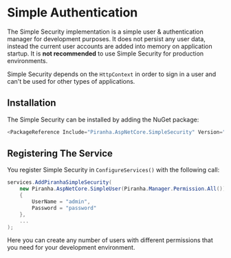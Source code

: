# Simple Authentication

The Simple Security implementation is a simple user & authentication manager for development purposes. It does not persist any user data, instead the current user accounts are added into memory on application startup. It is **not recommended** to use Simple Security for production environments.

Simple Security depends on the `HttpContext` in order to sign in a user and can't be used for other types of applications.

## Installation

The Simple Security can be installed by adding the NuGet package:

~~~ csharp
<PackageReference Include="Piranha.AspNetCore.SimpleSecurity" Version="7.0.0" />
~~~

## Registering The Service

You register Simple Security in `ConfigureServices()` with the following call:

~~~ csharp
services.AddPiranhaSimpleSecurity(
    new Piranha.AspNetCore.SimpleUser(Piranha.Manager.Permission.All())
    {
        UserName = "admin",
        Password = "password"
    },
    ...
);
~~~~

Here you can create any number of users with different permissions that you need for your development environment.